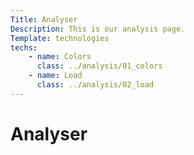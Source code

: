 ```yaml
---
Title: Analyser
Description: This is our analysis page.
Template: technologies
techs:
    - name: Colors
      class: ../analysis/01_colors
    - name: Load
      class: ../analysis/02_load
---
```


Analyser
==========================